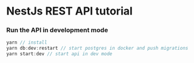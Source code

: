 # NestJs REST API tutorial


### Run the API in development mode
```javascript
yarn // install
yarn db:dev:restart // start postgres in docker and push migrations
yarn start:dev // start api in dev mode
```